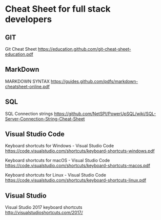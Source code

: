 # Cheat Sheet for full stack developers



## GIT
Git Cheat Sheet
https://education.github.com/git-cheat-sheet-education.pdf

## MarkDown
MARKDOWN SYNTAX
https://guides.github.com/pdfs/markdown-cheatsheet-online.pdf

## SQL
SQL Connection strings
https://github.com/NetSPI/PowerUpSQL/wiki/SQL-Server-Connection-String-Cheat-Sheet


## Visual Studio Code

Keyboard shortcuts for Windows - Visual Studio Code
https://code.visualstudio.com/shortcuts/keyboard-shortcuts-windows.pdf

Keyboard shortcuts for macOS - Visual Studio Code
https://code.visualstudio.com/shortcuts/keyboard-shortcuts-macos.pdf

Keyboard shortcuts for Linux - Visual Studio Code
https://code.visualstudio.com/shortcuts/keyboard-shortcuts-linux.pdf


## Visual Studio 

Visual Studio 2017 keyboard shortcuts
http://visualstudioshortcuts.com/2017/
